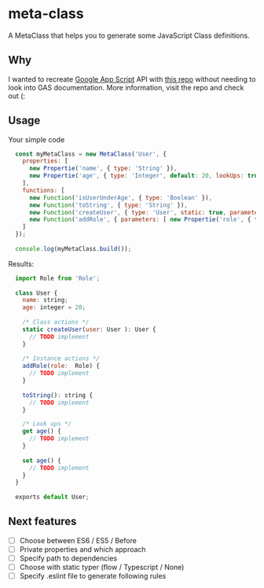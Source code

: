 # meta-class
A MetaClass that helps you to generate some JavaScript Class definitions.

## Why
I wanted to recreate [Google App Script](https://developers.google.com/apps-script/) API with [this repo](https://github.com/matheusmr13/app-script-api) without needing to look into GAS documentation. More information, visit the repo and check out (:

## Usage

Your simple code

```javascript
  const myMetaClass = new MetaClass('User', {
    properties: [
      new Propertie('name', { type: 'String' }),
      new Propertie('age', { type: 'Integer', default: 20, lookUps: true }),
    ],
    functions: [
      new Function('isUserUnderAge', { type: 'Boolean' }),
      new Function('toString', { type: 'String' }),
      new Function('createUser', { type: 'User', static: true, parameters: [ new Propertie('user', { type: 'User' }) ] } ),
      new Function('addRole', { parameters: [ new Propertie('role', { type: 'Role' }) ] } )
    ]
  });
  
  console.log(myMetaClass.build());
```

Results:

```javascript
  import Role from 'Role';
  
  class User {
    name: string;
    age: integer = 20;
    
    /* Class actions */
    static createUser(user: User ): User {
      // TODO implement
    }
    
    /* Instance actions */
    addRole(role:  Role) {
      // TODO implement
    }
    
    toString(): string {
      // TODO implement
    }

    /* Look ups */
    get age() {
      // TODO implement
    }
    
    set age() {
      // TODO implement
    }
  }
  
  exports default User;
```

## Next features
- [ ] Choose between ES6 / ES5 / Before
- [ ] Private properties and which approach
- [ ] Specify path to dependencies
- [ ] Choose with static typer (flow / Typescript / None)
- [ ] Specify .eslint file to generate following rules
